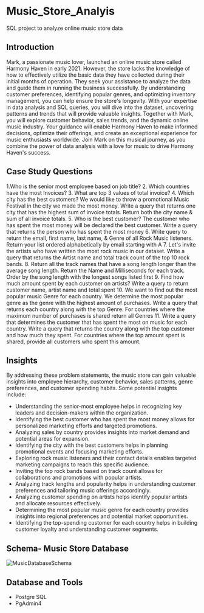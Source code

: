 # Music_Store_Analyis
SQL project to analyze online music store data

##  Introduction
Mark, a passionate music lover, launched an online music store called Harmony Haven in early 2021. However, the store lacks the knowledge of how to effectively utilize the basic data they have collected during their initial months of operation. They seek your assistance to analyze the data and guide them in running the business successfully. By understanding customer preferences, identifying popular genres, and optimizing inventory management, you can help ensure the store's longevity. With your expertise in data analysis and SQL queries, you will dive into the dataset, uncovering patterns and trends that will provide valuable insights. Together with Mark, you will explore customer behavior, sales trends, and the dynamic online music industry. Your guidance will enable Harmony Haven to make informed decisions, optimize their offerings, and create an exceptional experience for music enthusiasts worldwide. Join Mark on this musical journey, as you combine the power of data analysis with a love for music to drive Harmony Haven's success.


## Case Study Questions
1.Who is the senior most employee based on job title?
2. Which countries have the most Invoices?
3. What are top 3 values of total invoice?
4. Which city has the best customers? We would like to throw a promotional Music Festival in the city we made the most money. Write a query that returns one city that has the highest sum of invoice totals. Return both the city name & sum of all invoice
totals.
5. Who is the best customer? The customer who has spent the most money will be declared the best customer. Write a query that returns the person who has spent the
most money
6. Write query to return the email, first name, last name, & Genre of all Rock Music listeners. Return your list ordered alphabetically by email starting with A
7. Let's invite the artists who have written the most rock music in our dataset. Write a query that returns the Artist name and total track count of the top 10 rock bands.
8. Return all the track names that have a song length longer than the average song length. Return the Name and Milliseconds for each track. Order by the song length with the longest songs listed first
9. Find how much amount spent by each customer on artists? Write a query to return customer name, artist name and total spent
10. We want to find out the most popular music Genre for each country. We determine the most popular genre as the genre with the highest amount of purchases. Write a query that returns each country along with the top Genre. For countries where the maximum number of purchases is shared return all Genres 
11. Write a query that determines the customer that has spent the most on music for each country. Write a query that returns the country along with the top customer and how much they spent. For countries where the top amount spent is shared, provide all customers who spent this amount.

## Insights

By addressing these problem statements, the music store can gain valuable insights into employee hierarchy, customer behavior, sales patterns, genre preferences, and customer spending habits. Some potential insights include:

- Understanding the senior-most employee helps in recognizing key leaders and decision-makers within the organization.
- Identifying the best customer who has spent the most money allows for personalized marketing efforts and targeted promotions.
- Analyzing sales by country provides insights into market demand and potential areas for expansion.
- Identifying the city with the best customers helps in planning promotional events and focusing marketing efforts.
- Exploring rock music listeners and their contact details enables targeted marketing campaigns to reach this specific audience.
- Inviting the top rock bands based on track count allows for collaborations and promotions with popular artists.
- Analyzing track lengths and popularity helps in understanding customer preferences and tailoring music offerings accordingly.
- Analyzing customer spending on artists helps identify popular artists and allocate resources effectively.
- Determining the most popular music genre for each country provides insights into regional preferences and potential market opportunities.
- Identifying the top-spending customer for each country helps in building customer loyalty and understanding customer segments.

## Schema- Music Store Database  
![MusicDatabaseSchema](https://user-images.githubusercontent.com/112153548/213707717-bfc9f479-52d9-407b-99e1-e94db7ae10a3.png)
## Database and Tools
* Postgre SQL
* PgAdmin4
